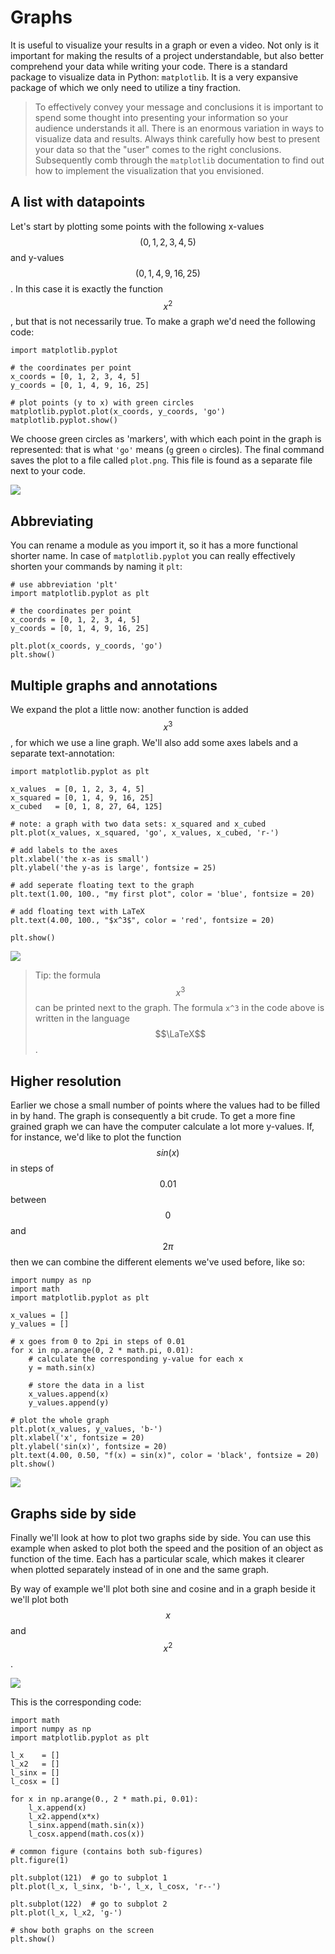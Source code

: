 # Graphs

It is useful to visualize your results in a graph or even a video. Not only is it important for making the results of a project understandable, but also better comprehend your data while writing your code. There is a standard package to visualize data in Python: `matplotlib`. It is a very expansive package of which we only need to utilize a tiny fraction.


> To effectively convey your message and conclusions it is important to spend some thought into presenting your information so your audience understands it all. There is an enormous variation in ways to visualize data and results. Always think carefully how best to present your data so that the "user" comes to the right conclusions. Subsequently comb through the `matplotlib` documentation to find out how to implement the visualization that you envisioned.


## A list with datapoints

Let's start by plotting some points with the following x-values $$(0,1,2,3,4,5)$$ and y-values $$(0,1,4,9,16,25)$$. In this case it is exactly the function $$x^2$$, but that is not necessarily true. To make a graph we'd need the following code:

    import matplotlib.pyplot

    # the coordinates per point
    x_coords = [0, 1, 2, 3, 4, 5]
    y_coords = [0, 1, 4, 9, 16, 25]

    # plot points (y to x) with green circles
    matplotlib.pyplot.plot(x_coords, y_coords, 'go')
    matplotlib.pyplot.show()

We choose green circles as 'markers', with which each point in the graph is represented: that is what `'go'` means (`g` green `o` circles). The final command saves the plot to a file called `plot.png`. This file is found as a separate file next to your code.

![](plotje1.png)

## Abbreviating

You can rename a module as you import it, so it has a more functional shorter name. In case of `matplotlib.pyplot` you can really effectively shorten your commands by naming it `plt`:

    # use abbreviation 'plt'
    import matplotlib.pyplot as plt

    # the coordinates per point
    x_coords = [0, 1, 2, 3, 4, 5]
    y_coords = [0, 1, 4, 9, 16, 25]

    plt.plot(x_coords, y_coords, 'go')
    plt.show()

## Multiple graphs and annotations

We expand the plot a little now: another function is added $$x^3$$, for which we use a line graph. We'll also add some axes labels and a separate text-annotation:

    import matplotlib.pyplot as plt

    x_values  = [0, 1, 2, 3, 4, 5]
    x_squared = [0, 1, 4, 9, 16, 25]
    x_cubed   = [0, 1, 8, 27, 64, 125]

    # note: a graph with two data sets: x_squared and x_cubed
    plt.plot(x_values, x_squared, 'go', x_values, x_cubed, 'r-')

    # add labels to the axes
    plt.xlabel('the x-as is small')
    plt.ylabel('the y-as is large', fontsize = 25)

    # add seperate floating text to the graph
    plt.text(1.00, 100., "my first plot", color = 'blue', fontsize = 20)

    # add floating text with LaTeX
    plt.text(4.00, 100., "$x^3$", color = 'red', fontsize = 20)

    plt.show()

![](plotje2.png)

> Tip: the formula $$x^3$$ can be printed next to the graph. The formula `x^3` in the code above is written in the language $$\LaTeX$$.

## Higher resolution

Earlier we chose a small number of points where the values had to be filled in by hand. The graph is consequently a bit crude. To get a more fine grained graph we can have the computer calculate a lot more y-values. If, for instance, we'd like to plot the function $$sin(x)$$ in steps of $$0.01$$ between $$0$$ and $$2\pi$$ then we can combine the different elements we've used before, like so:

    import numpy as np
    import math
    import matplotlib.pyplot as plt

    x_values = []
    y_values = []

    # x goes from 0 to 2pi in steps of 0.01
    for x in np.arange(0, 2 * math.pi, 0.01):
        # calculate the corresponding y-value for each x
        y = math.sin(x)

        # store the data in a list
        x_values.append(x)
        y_values.append(y)

    # plot the whole graph
    plt.plot(x_values, y_values, 'b-')
    plt.xlabel('x', fontsize = 20)
    plt.ylabel('sin(x)', fontsize = 20)
    plt.text(4.00, 0.50, "f(x) = sin(x)", color = 'black', fontsize = 20)
    plt.show()

![](plotje3.png)

## Graphs side by side

Finally we'll look at how to plot two graphs side by side. You can use this example when asked to plot both the speed and the position of an object as function of the time. Each has a particular scale, which makes it clearer when plotted separately instead of in one and the same graph.

By way of example we'll plot both sine and cosine and in a graph beside it we'll plot both $$x$$ and $$x^2$$.

![](plotje4.png)

This is the corresponding code:

    import math
    import numpy as np
    import matplotlib.pyplot as plt

    l_x    = []
    l_x2   = []
    l_sinx = []
    l_cosx = []

    for x in np.arange(0., 2 * math.pi, 0.01):
        l_x.append(x)
        l_x2.append(x*x)
        l_sinx.append(math.sin(x))
        l_cosx.append(math.cos(x))

    # common figure (contains both sub-figures)
    plt.figure(1)

    plt.subplot(121)  # go to subplot 1
    plt.plot(l_x, l_sinx, 'b-', l_x, l_cosx, 'r--')

    plt.subplot(122)  # go to subplot 2
    plt.plot(l_x, l_x2, 'g-')

    # show both graphs on the screen
    plt.show()
